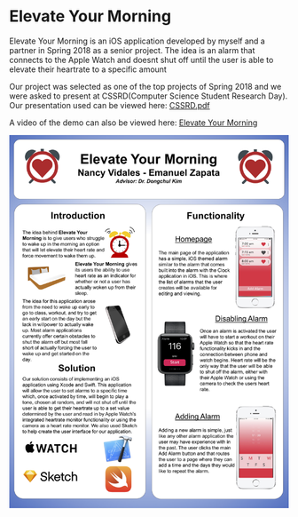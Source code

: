 # Elevate Your Morning
Elevate Your Morning is an iOS application developed by myself and a partner in Spring 2018 as a senior project. The idea is an alarm that connects to the Apple Watch and doesnt shut off until the user is able to elevate their heartrate to a specific amount

Our project was selected as one of the top projects of Spring 2018 and we were asked to present at CSSRD(Computer Science Student Research Day). Our presentation used can be viewed here: [CSSRD.pdf](https://github.com/emanuelzapata/ElevateYourMorning/blob/master/ElevateYourMorning.pdf)

A video of the demo can also be viewed here: [Elevate Your Morning](https://www.youtube.com/watch?v=VmgJ-O8yvk0)

![picture](https://github.com/emanuelzapata/ElevateYourMorning/blob/master/seniorPoster.jpg?raw=true)

